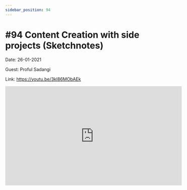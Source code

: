 ```yaml
---
sidebar_position: 94
---
```


# #94 Content Creation with side projects (Sketchnotes)

Date: 26-01-2021

Guest: Proful Sadangi

Link: https://youtu.be/3kl86MObAEk

<iframe width="560" height="315" src="https://www.youtube.com/embed/3kl86MObAEk" title="YouTube video player" frameborder="0" allow="accelerometer; autoplay; clipboard-write; encrypted-media; gyroscope; picture-in-picture; web-share" allowfullscreen></iframe>